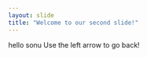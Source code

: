 ```yaml
---
layout: slide
title: "Welcome to our second slide!"
---
```

hello sonu
Use the left arrow to go back!
